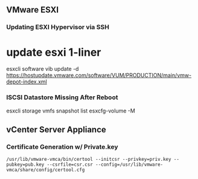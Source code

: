 ## VMware ESXI

### Updating ESXI Hypervisor via SSH

   # update esxi 1-liner
   esxcli software vib update -d https://hostupdate.vmware.com/software/VUM/PRODUCTION/main/vmw-depot-index.xml


### ISCSI Datastore Missing After Reboot

   esxcli storage vmfs snapshot list
  esxcfg-volume -M 


## vCenter Server Appliance

### Certificate Generation w/ Private.key
  
    /usr/lib/vmware-vmca/bin/certool --initcsr --privkey=priv.key --pubkey=pub.key --csrfile=csr.csr --config=/usr/lib/vmware-vmca/share/config/certool.cfg

